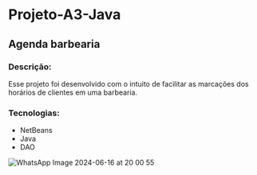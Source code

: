 # Projeto-A3-Java
## Agenda barbearia
### Descrição:
Esse projeto foi desenvolvido com o intuito de facilitar as marcações dos horários de clientes em uma barbearia. 
### Tecnologias:
- NetBeans
- Java
- DAO
  
![WhatsApp Image 2024-06-16 at 20 00 55](https://github.com/Progui2/Projeto-A3-Java/assets/130710702/080368c0-e352-4281-967d-d52857520c42)
